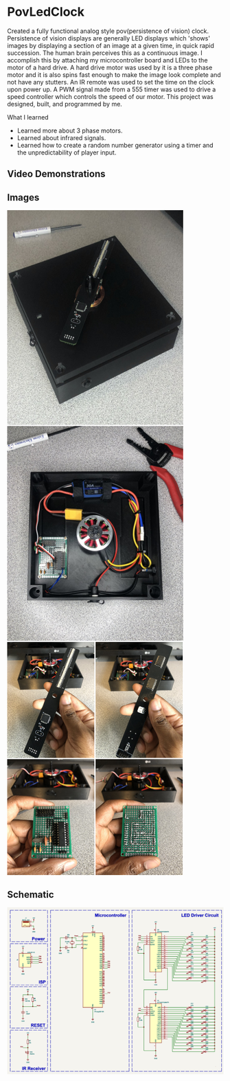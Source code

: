 # PovLedClock
Created a fully functional analog style pov(persistence of vision) clock. Persistence of vision displays are generally LED displays which 'shows' images by displaying a section of an image at a given time, in quick rapid succession. The human brain perceives this as a continuous image. I accomplish this by attaching my microcontroller board and LEDs to the motor of a hard drive. A hard drive motor was used by it is a three phase motor and it is also spins fast enough to make the image look complete and not have any stutters. An IR remote was used to set the time on the clock upon power up. A PWM signal made from a 555 timer was used to drive a speed controller which controls the speed of our motor. This project was designed, built, and programmed by me.

What I learned
* Learned more about 3 phase motors.
* Learned about infrared signals.
* Learned how to create a random number generator using a timer and the unpredictability of player input. 

<h2>Video Demonstrations</h2> 
<a href="https://www.youtube.com/watch?v=ZK3UpSKuKRA" target="blank" style="text-decoration:none;">    

<h2>Images</h2>
<div>
    <img src = "images/pov-led-clock.JPEG" width = "410" height = "500" style="padding: 0; margin: 0;">
    <img src = "images/case-inside.JPEG" width = "410" height = "500">
</div>
<div>
    <img src = "images/led-circuit-front.JPEG" width = "202.5" height = "270" style="padding: 0; margin: 0;">
    <img src = "images/led-circuit-back.JPEG" width = "202.5" height = "270" style="padding: 0; margin: 0;">
    <img src = "images/attiny-circuit-front.JPEG" width = "202.5" height = "270" style="padding: 0; margin: 0;">
    <img src = "images/attiny-circuit-back.JPEG" width = "202.5" height = "270" style="padding: 0; margin: 0;">
</div>

<h2>Schematic</h2>
<div>
    <img src = "images/led-circuit-schematic.jpg">
</div>